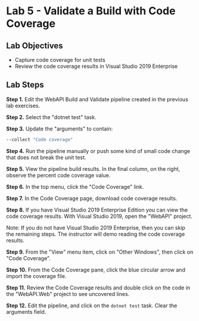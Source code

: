 # Lab 5 - Validate a Build with Code Coverage

## Lab Objectives

- Capture code coverage for unit tests
- Review the code coverage results in Visual Studio 2019 Enterprise

## Lab Steps

**Step 1.** Edit the WebAPI Build and Validate pipeline created in the previous lab exercises.

**Step 2.** Select the "dotnet test" task.

**Step 3.** Update the "arguments" to contain:

```bash
--collect "Code coverage"
```

**Step 4.** Run the pipeline manually or push some kind of small code change that does not break the unit test.

**Step 5.** View the pipeline build results. In the final column, on the right, observe the percent code coverage value.

**Step 6.** In the top menu, click the "Code Coverage" link.

**Step 7.** In the Code Coverage page, download code coverage results.

**Step 8.** If you have Visual Studio 2019 Enterprise Edition you can view the code coverage results. With Visual Studio 2019, open the "WebAPI" project.

Note: If you do not have Visual Studio 2019 Enterprise, then you can skip the remaining steps. The instructor will demo reading the code coverage results.

**Step 9.** From the "View" menu item, click on "Other Windows", then click on "Code Coverage".

**Step 10.** From the Code Coverage pane, click the blue circular arrow and import the coverage file.

**Step 11.** Review the Code Coverage results and double click on the code in the "WebAPI.Web" project to see uncovered lines.


**Step 12.** Edit the pipeline, and click on the `dotnet test` task. Clear the arguments field.
